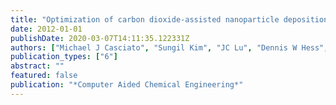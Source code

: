 ```yaml
---
title: "Optimization of carbon dioxide-assisted nanoparticle deposition process with uncertain design space"
date: 2012-01-01
publishDate: 2020-03-07T14:11:35.122331Z
authors: ["Michael J Casciato", "Sungil Kim", "JC Lu", "Dennis W Hess", "Martha A Grover"]
publication_types: ["6"]
abstract: ""
featured: false
publication: "*Computer Aided Chemical Engineering*"
---
```


